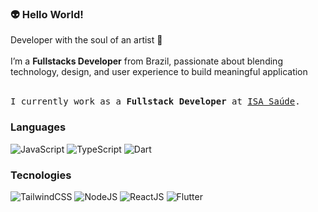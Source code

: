 
### 👽 Hello World!

Developer with the soul of an artist 🎨<br/><br/>
I’m a <b>Fullstacks Developer</b> from Brazil, passionate about blending technology, design, and user experience to build meaningful application<br/><br/>

<pre>I currently work as a <b>Fullstack Developer</b> at <a href="#">ISA Saúde</a>.</pre>

<!-- - 💼  Working on Frontend project using mainly ReactJS and NodeJS
- 🌱  Learning more about Mobile and Web Application Development and UI/UX. -->

<!-- ### ⚔️ Skills -->

### Languages
  
<!--   ![HTML](https://img.shields.io/badge/-HTML-333333?style=flat&logo=HTML5&logoColor=E34F26) -->
<!--   ![CSS](https://img.shields.io/badge/-CSS-333333?style=flat&logo=CSS3&logoColor=1572B6) -->
  ![JavaScript](https://img.shields.io/badge/-JavaScript-333333?style=flat&logo=Javascript&logoColor=F7DF1E)
  ![TypeScript](https://img.shields.io/badge/-TypeScript-333333?style=flat&logo=Typescript&logoColor=3178C6)
  ![Dart](https://img.shields.io/badge/-Dart-333333?style=flat&logo=Dart&logoColor=0175C2)
<!--   ![PHP](https://img.shields.io/badge/-PHP-333333?style=flat&logo=PHP&logoColor=777BB4) -->
  
### Tecnologies

  ![TailwindCSS](https://img.shields.io/badge/TailwindCSS-333333?style=flate&logo=tailwindcss&logoColor=38BDF8)
  ![NodeJS](https://img.shields.io/badge/-NodeJS-333333?style=flat&logo=Node.Js&logoColor=339933)
  ![ReactJS](https://img.shields.io/badge/-ReactJS-333333?style=flat&logo=React&logoColor=61DBFB)
  ![Flutter](https://img.shields.io/badge/-Flutter-333333?style=flat&logo=Flutter&logoColor=45D1FD)
<!-- ![Laravel](https://img.shields.io/badge/-Laravel-333333?style=flat&logo=Laravel&logoColor=FF2D20) -->
<!-- ![SASS](https://img.shields.io/badge/-SASS-333333?style=flat&logo=SASS&logoColor=CC6699) -->
    
<!-- ### Tools
  
  ![Git](https://img.shields.io/badge/-Git-333333?style=flat&logo=git&logoColor=F05032)
  ![GitHub](https://img.shields.io/badge/-GitHub-333333?style=flat&logo=github&logoColor=FFFFFF)
  ![Figma](https://img.shields.io/badge/-Figma-333333?style=flat&logo=Figma&logoColor=FFFFFF)
  ![VSCode](https://img.shields.io/badge/-VSCode-333333?style=flat&logo=visual%20studio%20code&logoColor=007ACC)
  ![Insomnia](https://img.shields.io/badge/-Insomnia-333333?style=flat&logo=Insomnia&logoColor=5849BE)
  ![Notion](https://img.shields.io/badge/-Notion-333333?style=flat&logo=Notion&logoColor=FFFFFF) -->


<!-- [![GitHub]( https://img.shields.io/github/followers/brsHUnterX?label=Seguir&style=social)](https://github.com/brsHunterX) -->
